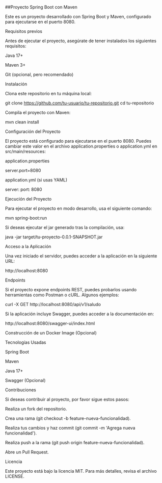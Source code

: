 ##Proyecto Spring Boot con Maven

Este es un proyecto desarrollado con Spring Boot y Maven, configurado para ejecutarse en el puerto 8080.

Requisitos previos

Antes de ejecutar el proyecto, asegúrate de tener instalados los siguientes requisitos:

Java 17+

Maven 3+

Git (opcional, pero recomendado)

Instalación

Clona este repositorio en tu máquina local:

git clone https://github.com/tu-usuario/tu-repositorio.git
cd tu-repositorio

Compila el proyecto con Maven:

mvn clean install

Configuración del Proyecto

El proyecto está configurado para ejecutarse en el puerto 8080. Puedes cambiar este valor en el archivo application.properties o application.yml en src/main/resources:

application.properties

server.port=8080

application.yml (si usas YAML)

server:
  port: 8080

Ejecución del Proyecto

Para ejecutar el proyecto en modo desarrollo, usa el siguiente comando:

mvn spring-boot:run

Si deseas ejecutar el jar generado tras la compilación, usa:

java -jar target/tu-proyecto-0.0.1-SNAPSHOT.jar

Acceso a la Aplicación

Una vez iniciado el servidor, puedes acceder a la aplicación en la siguiente URL:

http://localhost:8080

Endpoints

Si el proyecto expone endpoints REST, puedes probarlos usando herramientas como Postman o cURL. Algunos ejemplos:

curl -X GET http://localhost:8080/api/v1/saludo

Si la aplicación incluye Swagger, puedes acceder a la documentación en:

http://localhost:8080/swagger-ui/index.html

Construcción de un Docker Image (Opcional)

Tecnologías Usadas

Spring Boot

Maven

Java 17+


Swagger (Opcional)

Contribuciones

Si deseas contribuir al proyecto, por favor sigue estos pasos:

Realiza un fork del repositorio.

Crea una rama (git checkout -b feature-nueva-funcionalidad).

Realiza tus cambios y haz commit (git commit -m 'Agrega nueva funcionalidad').

Realiza push a la rama (git push origin feature-nueva-funcionalidad).

Abre un Pull Request.

Licencia

Este proyecto está bajo la licencia MIT. Para más detalles, revisa el archivo LICENSE.

